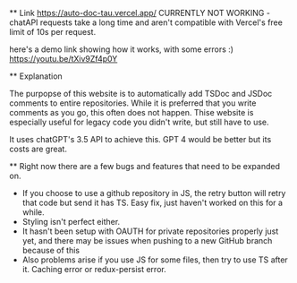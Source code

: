 ** Link
https://auto-doc-tau.vercel.app/
CURRENTLY NOT WORKING - chatAPI requests take a long time and aren't compatible with Vercel's free limit of 10s per request.

here's a demo link showing how it works, with some errors :)
https://youtu.be/tXiv9Zf4p0Y

** Explanation

The purpopse of this website is to automatically add TSDoc and JSDoc comments to entire repositories. While it is preferred that you write comments as you go, this often does not happen. Thise website is especially useful for legacy code you didn't write, but still have to use.

It uses chatGPT's 3.5 API to achieve this. GPT 4 would be better but its costs are great.

** 
Right now there are a few bugs and features that need to be expanded on.
- If you choose to use a github repository in JS, the retry button will retry that code but send it has TS. Easy fix, just haven't worked on this for a while.
- Styling isn't perfect either.
- It hasn't been setup with OAUTH for private repositories properly just yet, and there may be issues when pushing to a new GitHub branch because of this
- Also problems arise if you use JS for some files, then try to use TS after it. Caching error or redux-persist error.
